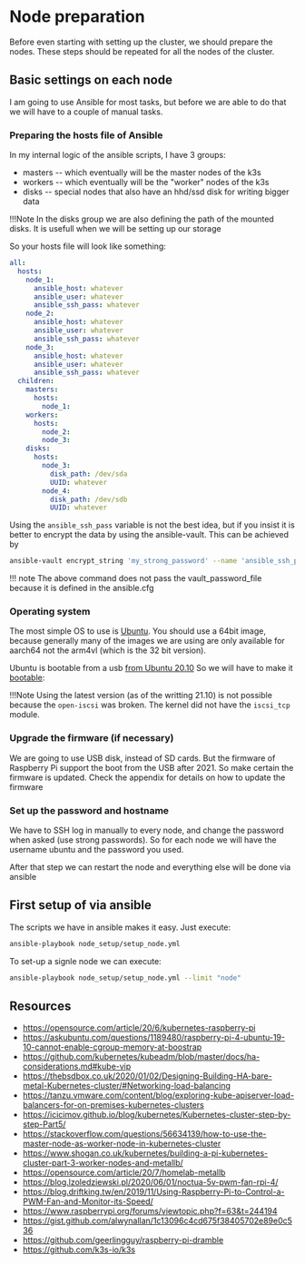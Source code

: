 # Node preparation

Before even starting with setting up the cluster, we should prepare the 
nodes. These steps should be repeated for all the nodes of the cluster.

## Basic settings on each node

I am going to use Ansible for most tasks, but before we are able to do that we 
will have to a couple of manual tasks.

### Preparing the hosts file of Ansible

In my internal logic of the ansible scripts, I have 3 groups:

* masters -- which eventually will be the master nodes of the k3s
* workers -- which eventually will be the "worker" nodes of the k3s
* disks -- special nodes that also have an hhd/ssd disk for writing bigger data

!!!Note
      In the disks group we are also defining the path of the mounted disks.
      It is usefull when we will be setting up our storage

So your hosts file will look like something:

```yaml
all:
  hosts:
    node_1:
      ansible_host: whatever
      ansible_user: whatever
      ansible_ssh_pass: whatever
    node_2:
      ansible_host: whatever
      ansible_user: whatever
      ansible_ssh_pass: whatever
    node_3:
      ansible_host: whatever
      ansible_user: whatever
      ansible_ssh_pass: whatever
  children:
    masters:
      hosts:
        node_1:
    workers:
      hosts:
        node_2:
        node_3:
    disks:
      hosts:
        node_3:
          disk_path: /dev/sda
          UUID: whatever
        node_4:
          disk_path: /dev/sdb
          UUID: whatever
```

Using the ```ansible_ssh_pass``` variable is not the best idea, but if you insist
it is better to encrypt the data by using the ansible-vault. This can be achieved by

```bash
ansible-vault encrypt_string 'my_strong_password' --name 'ansible_ssh_pass' 
```

!!! note
    The above command does not pass the vault_password_file because it is 
    defined in the ansible.cfg

### Operating system 

The most simple OS to use is [Ubuntu](https://ubuntu.com/download/raspberry-pi). 
You should use a 64bit image, because generally many of the images we are using are 
only available for aarch64 not the arm4vl (which is the 32 bit version).

Ubuntu is bootable from a usb [from Ubuntu 20.10](https://forums.raspberrypi.com/viewtopic.php?t=295609)
So we will have to make it [bootable](https://forums.raspberrypi.com/viewtopic.php?f=131&t=278791):


!!!Note
    Using the latest version (as of the writting 21.10) is not possible because the `open-iscsi` was broken.
    The kernel did not have the `iscsi_tcp` module. 

### Upgrade the firmware (if necessary)

We are going to use USB disk, instead of SD cards. But the firmware of Raspberry Pi
support the boot from the USB after 2021. So make certain the firmware is updated.
Check the appendix for details on how to update the firmware

### Set up the password and hostname

We have to SSH log in manually to every node, and change the password when asked (use 
strong passwords). So for each node we will have the username ubuntu and the password
you used.

After that step we can restart the node and everything else will be done via ansible

## First setup of via ansible 

The scripts we have in ansible makes it easy. Just execute:

```bash
ansible-playbook node_setup/setup_node.yml
```

To set-up a signle node we can execute:

```bash
ansible-playbook node_setup/setup_node.yml --limit "node"
```

## Resources

* https://opensource.com/article/20/6/kubernetes-raspberry-pi
* https://askubuntu.com/questions/1189480/raspberry-pi-4-ubuntu-19-10-cannot-enable-cgroup-memory-at-boostrap
* https://github.com/kubernetes/kubeadm/blob/master/docs/ha-considerations.md#kube-vip
* https://thebsdbox.co.uk/2020/01/02/Designing-Building-HA-bare-metal-Kubernetes-cluster/#Networking-load-balancing
* https://tanzu.vmware.com/content/blog/exploring-kube-apiserver-load-balancers-for-on-premises-kubernetes-clusters
* https://icicimov.github.io/blog/kubernetes/Kubernetes-cluster-step-by-step-Part5/
* https://stackoverflow.com/questions/56634139/how-to-use-the-master-node-as-worker-node-in-kubernetes-cluster
* https://www.shogan.co.uk/kubernetes/building-a-pi-kubernetes-cluster-part-3-worker-nodes-and-metallb/
* https://opensource.com/article/20/7/homelab-metallb
* https://blog.lzoledziewski.pl/2020/06/01/noctua-5v-pwm-fan-rpi-4/
* https://blog.driftking.tw/en/2019/11/Using-Raspberry-Pi-to-Control-a-PWM-Fan-and-Monitor-its-Speed/
* https://www.raspberrypi.org/forums/viewtopic.php?f=63&t=244194
* https://gist.github.com/alwynallan/1c13096c4cd675f38405702e89e0c536
* https://github.com/geerlingguy/raspberry-pi-dramble
* https://github.com/k3s-io/k3s



